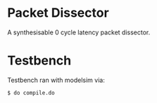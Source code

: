 # Packet Dissector

A synthesisable 0 cycle latency packet dissector.

# Testbench

Testbench ran with modelsim via:
```
$ do compile.do
```